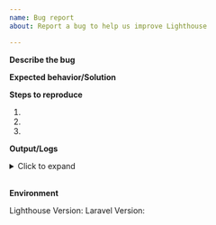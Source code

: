 ```yaml
---
name: Bug report
about: Report a bug to help us improve Lighthouse

---
```


<!-- Please file a bug report only if there is a problem within Lighthouse.
To get help on an issue or ask a question, consult Stackoverflow or Slack. -->

**Describe the bug**

<!-- In what way is Lighthouse behaving incorrectly or unexpectedly? -->

**Expected behavior/Solution**

<!-- What do you think should happen instead? How could the issue be resolved?-->

**Steps to reproduce**

1.
2.
3.

**Output/Logs**

<details><summary>Click to expand</summary>

```
# Add in log output/error messages here
```

</details></br>

**Environment**

Lighthouse Version:
Laravel Version:
